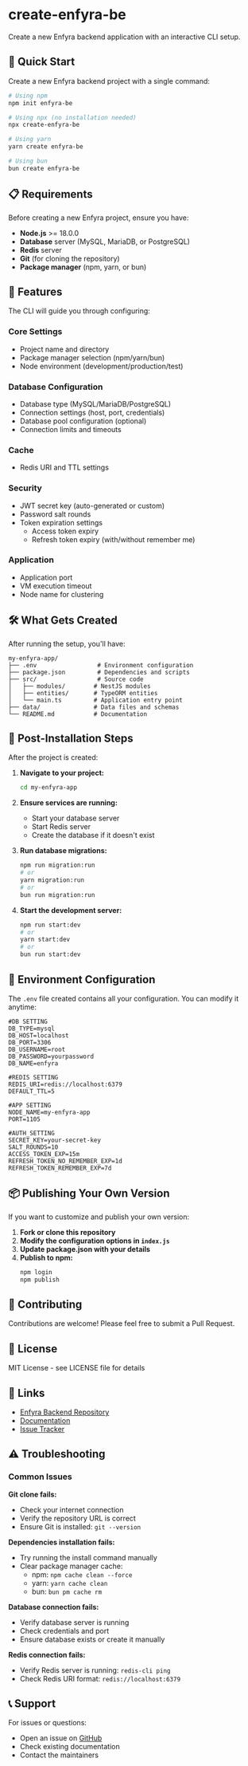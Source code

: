 # create-enfyra-be

Create a new Enfyra backend application with an interactive CLI setup.

## 🚀 Quick Start

Create a new Enfyra backend project with a single command:

```bash
# Using npm
npm init enfyra-be

# Using npx (no installation needed)
npx create-enfyra-be

# Using yarn
yarn create enfyra-be

# Using bun
bun create enfyra-be
```

## 📋 Requirements

Before creating a new Enfyra project, ensure you have:

- **Node.js** >= 18.0.0
- **Database** server (MySQL, MariaDB, or PostgreSQL)
- **Redis** server
- **Git** (for cloning the repository)
- **Package manager** (npm, yarn, or bun)

## 🎯 Features

The CLI will guide you through configuring:

### Core Settings
- Project name and directory
- Package manager selection (npm/yarn/bun)
- Node environment (development/production/test)

### Database Configuration
- Database type (MySQL/MariaDB/PostgreSQL)
- Connection settings (host, port, credentials)
- Database pool configuration (optional)
- Connection limits and timeouts

### Cache
- Redis URI and TTL settings

### Security
- JWT secret key (auto-generated or custom)
- Password salt rounds
- Token expiration settings
  - Access token expiry
  - Refresh token expiry (with/without remember me)

### Application
- Application port
- VM execution timeout
- Node name for clustering

## 🛠️ What Gets Created

After running the setup, you'll have:

```
my-enfyra-app/
├── .env                 # Environment configuration
├── package.json         # Dependencies and scripts
├── src/                 # Source code
│   ├── modules/        # NestJS modules
│   ├── entities/       # TypeORM entities
│   └── main.ts         # Application entry point
├── data/               # Data files and schemas
└── README.md           # Documentation
```

## 📝 Post-Installation Steps

After the project is created:

1. **Navigate to your project:**
   ```bash
   cd my-enfyra-app
   ```

2. **Ensure services are running:**
   - Start your database server
   - Start Redis server
   - Create the database if it doesn't exist

3. **Run database migrations:**
   ```bash
   npm run migration:run
   # or
   yarn migration:run
   # or
   bun run migration:run
   ```

4. **Start the development server:**
   ```bash
   npm run start:dev
   # or
   yarn start:dev
   # or
   bun run start:dev
   ```

## 🔧 Environment Configuration

The `.env` file created contains all your configuration. You can modify it anytime:

```env
#DB SETTING
DB_TYPE=mysql
DB_HOST=localhost
DB_PORT=3306
DB_USERNAME=root
DB_PASSWORD=yourpassword
DB_NAME=enfyra

#REDIS SETTING
REDIS_URI=redis://localhost:6379
DEFAULT_TTL=5

#APP SETTING
NODE_NAME=my-enfyra-app
PORT=1105

#AUTH_SETTING
SECRET_KEY=your-secret-key
SALT_ROUNDS=10
ACCESS_TOKEN_EXP=15m
REFRESH_TOKEN_NO_REMEMBER_EXP=1d
REFRESH_TOKEN_REMEMBER_EXP=7d
```

## 📦 Publishing Your Own Version

If you want to customize and publish your own version:

1. **Fork or clone this repository**
2. **Modify the configuration options in `index.js`**
3. **Update package.json with your details**
4. **Publish to npm:**
   ```bash
   npm login
   npm publish
   ```

## 🤝 Contributing

Contributions are welcome! Please feel free to submit a Pull Request.

## 📄 License

MIT License - see LICENSE file for details

## 🔗 Links

- [Enfyra Backend Repository](https://github.com/dothinh115/enfyra_be)
- [Documentation](https://github.com/dothinh115/enfyra_be#readme)
- [Issue Tracker](https://github.com/dothinh115/create-enfyra-be/issues)

## ⚠️ Troubleshooting

### Common Issues

**Git clone fails:**
- Check your internet connection
- Verify the repository URL is correct
- Ensure Git is installed: `git --version`

**Dependencies installation fails:**
- Try running the install command manually
- Clear package manager cache:
  - npm: `npm cache clean --force`
  - yarn: `yarn cache clean`
  - bun: `bun pm cache rm`

**Database connection fails:**
- Verify database server is running
- Check credentials and port
- Ensure database exists or create it manually

**Redis connection fails:**
- Verify Redis server is running: `redis-cli ping`
- Check Redis URI format: `redis://localhost:6379`

## 📞 Support

For issues or questions:
- Open an issue on [GitHub](https://github.com/dothinh115/create-enfyra-be/issues)
- Check existing documentation
- Contact the maintainers